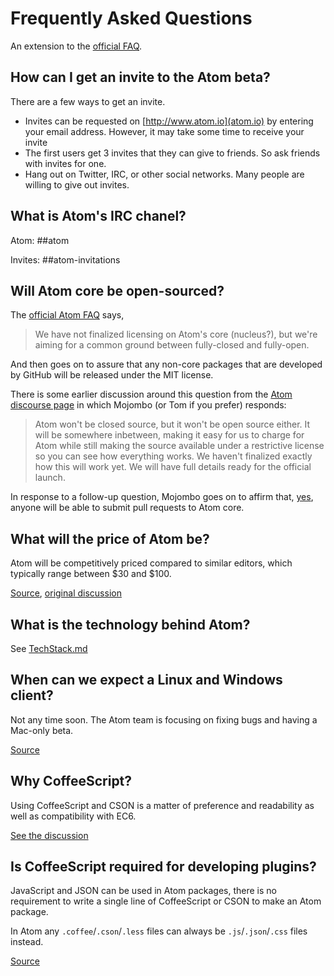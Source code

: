 # Frequently Asked Questions

An extension to the [official FAQ](https://atom.io/faq).

## How can I get an invite to the Atom beta?

There are a few ways to get an invite.

 - Invites can be requested on [http://www.atom.io](atom.io) by entering your email address. However, it may take some time to receive your invite
 - The first users get 3 invites that they can give to friends. So ask friends with invites for one.
 - Hang out on Twitter, IRC, or other social networks. Many people are willing to give out invites.

## What is Atom's IRC chanel?

Atom: ##atom

Invites: ##atom-invitations

## Will Atom core be open-sourced?

The [official Atom FAQ](https://atom.io/faq) says,

> We have not finalized licensing on Atom's core (nucleus?),
> but we're aiming for a common ground between fully-closed and fully-open.

And then goes on to assure that any non-core packages that are developed by
GitHub will be released under the MIT license.

There is some earlier discussion around this question from the
[Atom discourse page](http://discuss.atom.io/t/why-is-atom-closed-source/82)
in which Mojombo (or Tom if you prefer) responds:

> Atom won't be closed source, but it won't be open source either. It will be
> somewhere inbetween, making it easy for us to charge for Atom while still
> making the source available under a restrictive license so you can see how
> everything works. We haven't finalized exactly how this will work yet.
> We will have full details ready for the official launch.

In response to a follow-up question, Mojombo goes on to affirm that,
[yes](http://discuss.atom.io/t/why-is-atom-closed-source/82/13),
anyone will be able to submit pull requests to Atom core.

## What will the price of Atom be?

Atom will be competitively priced compared to similar editors, which typically range between $30 and $100.

[Source](https://atom.io/faq), [original discussion](http://discuss.atom.io/t/any-idea-of-atoms-price/40)

## What is the technology behind Atom?

See [TechStack.md](TechStack.md)

## When can we expect a Linux and Windows client?

Not any time soon. The Atom team is focusing on fixing bugs and having a Mac-only beta.

[Source](http://discuss.atom.io/t/timeline-on-windows-and-linux-betas/66/50)

## Why CoffeeScript?

Using CoffeeScript and CSON is a matter of preference and readability as well as compatibility with EC6.

[See the discussion](http://discuss.atom.io/t/why-coffeescript/131)

## Is CoffeeScript required for developing plugins?

JavaScript and JSON can be used in Atom packages, there is no requirement to write a single line of CoffeeScript or CSON to make an Atom package.

In Atom any `.coffee`/`.cson`/`.less` files can always be `.js`/`.json`/`.css` files instead.

[Source](http://discuss.atom.io/t/is-coffeescript-required-for-developing-plug-ins/65/4)
